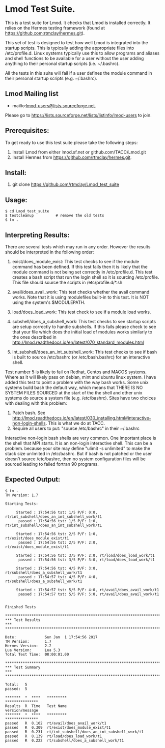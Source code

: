 #  Lmod Test Suite.

This is a test suite for Lmod.  It checks that Lmod is installed correctly. It relies on the Hermes testing framework (found at https://github.com:rtmclay/hermes.git).

This set of test is designed to test how well Lmod is integrated into the startup scripts.  This is typically adding the appropriate files into /etc/profile.d.  Linux systems typically use this to allow programs and aliases and shell functions to be available for a user without the user adding anything to their personal startup scripts (i.e. ~/.bashrc).

All the tests in this suite will fail if a user defines the module command in their personal startup scripts (e.g. ~/.bashrc).

## Lmod Mailing list

* mailto:lmod-users@lists.sourceforge.net.

Please go to https://lists.sourceforge.net/lists/listinfo/lmod-users to join.

## Prerequisites:

To get ready to use this test suite please take the following steps:

1. Install Lmod from either lmod.sf.net or github.com/TACC/Lmod.git
2. Install Hermes from https://github.com/rtmclay/hermes.git.


## Install:

1. git clone https://github.com/rtmclay/Lmod_test_suite

## Usage:

    $ cd Lmod_test_suite
    $ testcleanup          # remove the old tests
    $ tm .

## Interpreting Results:

There are several tests which may run in any order.  However the results should be interpreted in the following order:

1. exist/does_module_exist:  This test checks to see if the module command has been defined. If this test fails then  it is likely that the module command is not being set correctly in /etc/profile.d.  This test creates a bash script that run the login shell so it is sourcing /etc/profile.  This file should source the scripts in /etc/profile.d/*.sh

2. avail/does_avail_work:  This test checks whether the avail command works.  Note that it is using modulefiles built-in to this test. It is NOT using the system's $MODULEPATH.

3. load/does_load_work:   This test check to see if a module load works.

4. subshell/does_a_subshell_work:  This test checks to see startup scripts are setup correctly to handle subshells.  If this fails please check to see that your file which does the initial load of modules works similarly to the ones described in http://lmod.readthedocs.io/en/latest/070_standard_modules.html 

5. int_subshell/does_an_int_subshell_work: This test checks to see if bash is built to source /etc/bashrc (or /etc/bash.bashrc) for an interactive shell.


Test number 5 is likely to fail on Redhat, Centos and MACOS systems.  Where as it will likely pass on  debian, mint and ubuntu linux system.   I have added this test to point a problem with the way bash works.  Some unix systems build bash the default way, which means that THERE IS NO SYSTEM FILES SOURCED at the start of the the shell and other unix systems do source a system file (e.g. /etc/bashrc).  Sites have two choices with dealing with this problem:


1. Patch bash.  See http://lmod.readthedocs.io/en/latest/030_installing.html#interactive-non-login-shells.  This is what we do at TACC.
2. Require all users to put:  "source /etc/bashrc" in their ~/.bashrc

Interactive non-login bash shells are very common.  One important place is the shell that MPI starts.  It is an non-login interactive shell.  This can be a problem. because your site may define "ulimit -s unlimited"  to make the stack size unlimited in /etc/bashrc.  But if bash is not patched or the user doesn't source /etc/bashrc, then no system configuration files will be sourced leading to failed fortran 90 programs.


## Expected Output:

```
$ tm .
TM Version: 1.7

Starting Tests:

     Started : 17:54:56 tst: 1/5 P/F: 0:0, rt/int_subshell/does_an_int_subshell_work/t1 
      passed : 17:54:56 tst: 1/5 P/F: 1:0, rt/int_subshell/does_an_int_subshell_work/t1 

     Started : 17:54:56 tst: 2/5 P/F: 1:0, rt/exist/does_module_exist/t1        
      passed : 17:54:56 tst: 2/5 P/F: 2:0, rt/exist/does_module_exist/t1        

     Started : 17:54:56 tst: 3/5 P/F: 2:0, rt/load/does_load_work/t1    
      passed : 17:54:56 tst: 3/5 P/F: 3:0, rt/load/does_load_work/t1    

     Started : 17:54:56 tst: 4/5 P/F: 3:0, rt/subshell/does_a_subshell_work/t1  
      passed : 17:54:57 tst: 4/5 P/F: 4:0, rt/subshell/does_a_subshell_work/t1  

     Started : 17:54:57 tst: 5/5 P/F: 4:0, rt/avail/does_avail_work/t1  
      passed : 17:54:57 tst: 5/5 P/F: 5:0, rt/avail/does_avail_work/t1  


Finished Tests

*******************************************************************************
*** Test Results                                                            ***
*******************************************************************************
 
Date:             Sun Jan  1 17:54:56 2017
TM Version:       1.7
Hermes Version:   2.2
Lua Version:      Lua 5.3
Total Test Time:  00:00:01.00
 
*******************************************************************************
*** Test Summary                                                            ***
*******************************************************************************
 
Total:   5
passed:  5

*******  *  ****   *********                                     ***************
Results  R  Time   Test Name                                     version/message
*******  *  ****   *********                                     ***************
passed   R  0.102  rt/avail/does_avail_work/t1                   
passed   R  0.309  rt/exist/does_module_exist/t1                 
passed   R  0.231  rt/int_subshell/does_an_int_subshell_work/t1  
passed   R  0.139  rt/load/does_load_work/t1                     
passed   R  0.222  rt/subshell/does_a_subshell_work/t1           

```
